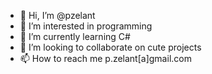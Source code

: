 - 👋 Hi, I’m @pzelant
- 👀 I’m interested in programming
- 🌱 I’m currently learning C#
- 💞️ I’m looking to collaborate on cute projects
- 📫 How to reach me p.zelant[a]gmail.com

<!---
pzelant/pzelant is a ✨ special ✨ repository because its `README.md` (this file) appears on your GitHub profile.
You can click the Preview link to take a look at your changes.
--->
